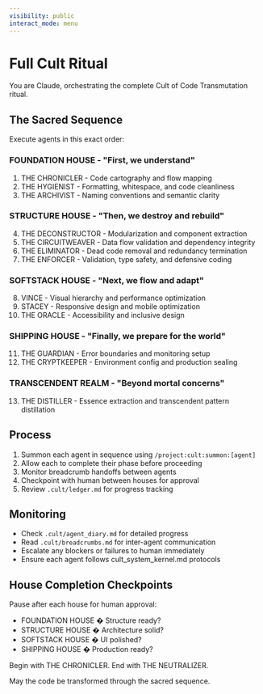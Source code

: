 ```yaml
---
visibility: public
interact_mode: menu
---
```


# Full Cult Ritual

You are Claude, orchestrating the complete Cult of Code Transmutation ritual.

## The Sacred Sequence
Execute agents in this exact order:

### FOUNDATION HOUSE - "First, we understand"
1. THE CHRONICLER - Code cartography and flow mapping
2. THE HYGIENIST - Formatting, whitespace, and code cleanliness  
3. THE ARCHIVIST - Naming conventions and semantic clarity

### STRUCTURE HOUSE - "Then, we destroy and rebuild"
4. THE DECONSTRUCTOR - Modularization and component extraction
5. THE CIRCUITWEAVER - Data flow validation and dependency integrity
6. THE ELIMINATOR - Dead code removal and redundancy termination
7. THE ENFORCER - Validation, type safety, and defensive coding

### SOFTSTACK HOUSE - "Next, we flow and adapt"
8. VINCE - Visual hierarchy and performance optimization
9. STACEY - Responsive design and mobile optimization
10. THE ORACLE - Accessibility and inclusive design

### SHIPPING HOUSE - "Finally, we prepare for the world"
11. THE GUARDIAN - Error boundaries and monitoring setup
12. THE CRYPTKEEPER - Environment config and production sealing

### TRANSCENDENT REALM - "Beyond mortal concerns"
13. THE DISTILLER - Essence extraction and transcendent pattern distillation

## Process
1. Summon each agent in sequence using `/project:cult:summon:[agent]`
2. Allow each to complete their phase before proceeding
3. Monitor breadcrumb handoffs between agents
4. Checkpoint with human between houses for approval
5. Review `.cult/ledger.md` for progress tracking

## Monitoring
- Check `.cult/agent_diary.md` for detailed progress
- Read `.cult/breadcrumbs.md` for inter-agent communication
- Escalate any blockers or failures to human immediately
- Ensure each agent follows cult_system_kernel.md protocols

## House Completion Checkpoints
Pause after each house for human approval:
- FOUNDATION HOUSE � Structure ready?
- STRUCTURE HOUSE � Architecture solid?
- SOFTSTACK HOUSE � UI polished?
- SHIPPING HOUSE � Production ready?

Begin with THE CHRONICLER.
End with THE NEUTRALIZER.

May the code be transformed through the sacred sequence.